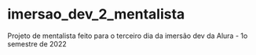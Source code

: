 # imersao_dev_2_mentalista
Projeto de mentalista feito para o terceiro dia da imersão dev da Alura - 1o semestre de 2022
